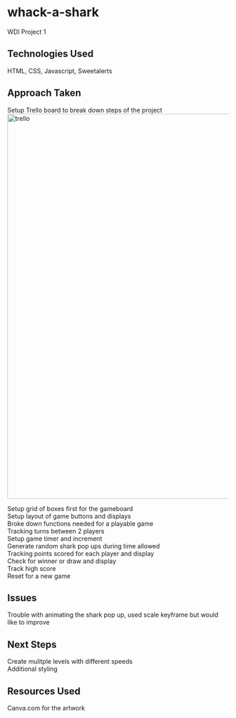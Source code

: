 # whack-a-shark
WDI Project 1

<h2>Technologies Used</h2>
HTML, CSS, Javascript, Sweetalerts

<h2>Approach Taken</h2>
Setup Trello board to break down steps of the project
<img width="875" alt="trello" src="https://user-images.githubusercontent.com/30785832/34091128-88a3bbd0-e370-11e7-8bbf-bcd2f1a93b69.png">

Setup grid of boxes first for the gameboard<br />
Setup layout of game buttons and displays<br />
Broke down functions needed for a playable game<br />
  Tracking turns between 2 players<br />
  Setup game timer and increment<br />
  Generate random shark pop ups during time allowed<br />
  Tracking points scored for each player and display<br />
  Check for winner or draw and display<br />
  Track high score<br />
  Reset for a new game<br />
  
  
<h2>Issues</h2>
Trouble with animating the shark pop up, used scale keyframe but would like to improve<br />

<h2>Next Steps</h2>
Create mulitple levels with different speeds<br />
Additional styling

<h2>Resources Used</h2>
Canva.com for the artwork

